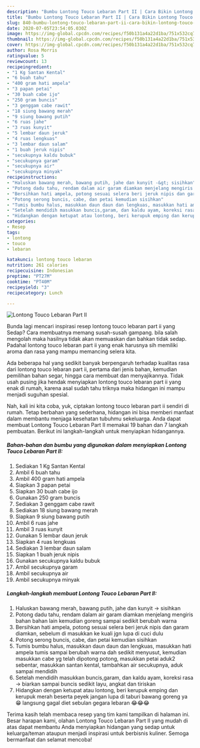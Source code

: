 ```yaml
---
description: "Bumbu Lontong Touco Lebaran Part II | Cara Bikin Lontong Touco Lebaran Part II Yang Menggugah Selera"
title: "Bumbu Lontong Touco Lebaran Part II | Cara Bikin Lontong Touco Lebaran Part II Yang Menggugah Selera"
slug: 840-bumbu-lontong-touco-lebaran-part-ii-cara-bikin-lontong-touco-lebaran-part-ii-yang-menggugah-selera
date: 2020-07-05T23:54:05.030Z
image: https://img-global.cpcdn.com/recipes/f50b131a4a22d1ba/751x532cq70/lontong-touco-lebaran-part-ii-foto-resep-utama.jpg
thumbnail: https://img-global.cpcdn.com/recipes/f50b131a4a22d1ba/751x532cq70/lontong-touco-lebaran-part-ii-foto-resep-utama.jpg
cover: https://img-global.cpcdn.com/recipes/f50b131a4a22d1ba/751x532cq70/lontong-touco-lebaran-part-ii-foto-resep-utama.jpg
author: Rosa Morris
ratingvalue: 5
reviewcount: 13
recipeingredient:
- "1 Kg Santan Kental"
- "6 buah tahu"
- "400 gram hati ampela"
- "3 papan petai"
- "30 buah cabe ijo"
- "250 gram buncis"
- "3 genggam cabe rawit"
- "18 siung bawang merah"
- "9 siung bawang putih"
- "6 ruas jahe"
- "3 ruas kunyit"
- "5 lembar daun jeruk"
- "4 ruas lengkuas"
- "3 lembar daun salam"
- "1 buah jeruk nipis"
- "secukupnya kaldu bubuk"
- "secukupnya garam"
- "secukupnya air"
- "secukupnya minyak"
recipeinstructions:
- "Haluskan bawang merah, bawang putih, jahe dan kunyit -&gt; sisihkan"
- "Potong dadu tahu, rendam dalam air garam diamkan menjelang mengiris bahan bahan lain kemudian goreng sampai sedikit berubah warna"
- "Bersihkan hati ampela, potong sesuai selera beri jeruk nipis dan garam diamkan, sebelum di masukkan ke kuali jgn lupa di cuci dulu"
- "Potong serong buncis, cabe, dan petai kemudian sisihkan"
- "Tumis bumbu halus, masukkan daun daun dan lengkuas, masukkan hati ampela tumis sampai berubah warna dah sedikit menyusut, kemudian masukkan cabe yg telah dipotong potong, masukkan petai aduk2 sebentar, masukkan santan kental, tambahkan air secukupnya, aduk sampai mendidih"
- "Setelah mendidih masukkan buncis,garam, dan kaldu ayam, koreksi rasa -&gt; biarkan sampai buncis sedikit layu, angkat dan tiriskan"
- "Hidangkan dengan ketupat atau lontong, beri kerupuk emping dan kerupuk merah beserta peyek jangan lupa di taburi bawang goreng ya 😁 langsung gagal diet sebulan gegara lebaran 😂😂😂"
categories:
- Resep
tags:
- lontong
- touco
- lebaran

katakunci: lontong touco lebaran 
nutrition: 261 calories
recipecuisine: Indonesian
preptime: "PT27M"
cooktime: "PT40M"
recipeyield: "3"
recipecategory: Lunch

---
```



![Lontong Touco Lebaran Part II](https://img-global.cpcdn.com/recipes/f50b131a4a22d1ba/751x532cq70/lontong-touco-lebaran-part-ii-foto-resep-utama.jpg)

Bunda lagi mencari inspirasi resep lontong touco lebaran part ii yang Sedap? Cara membuatnya memang susah-susah gampang. bila salah mengolah maka hasilnya tidak akan memuaskan dan bahkan tidak sedap. Padahal lontong touco lebaran part ii yang enak harusnya sih memiliki aroma dan rasa yang mampu memancing selera kita.

Ada beberapa hal yang sedikit banyak berpengaruh terhadap kualitas rasa dari lontong touco lebaran part ii, pertama dari jenis bahan, kemudian pemilihan bahan segar, hingga cara membuat dan menyajikannya. Tidak usah pusing jika hendak menyiapkan lontong touco lebaran part ii yang enak di rumah, karena asal sudah tahu triknya maka hidangan ini mampu menjadi suguhan spesial.




Nah, kali ini kita coba, yuk, ciptakan lontong touco lebaran part ii sendiri di rumah. Tetap berbahan yang sederhana, hidangan ini bisa memberi manfaat dalam membantu menjaga kesehatan tubuhmu sekeluarga. Anda dapat membuat Lontong Touco Lebaran Part II memakai 19 bahan dan 7 langkah pembuatan. Berikut ini langkah-langkah untuk menyiapkan hidangannya.

<!--inarticleads1-->

##### Bahan-bahan dan bumbu yang digunakan dalam menyiapkan Lontong Touco Lebaran Part II:

1. Sediakan 1 Kg Santan Kental
1. Ambil 6 buah tahu
1. Ambil 400 gram hati ampela
1. Siapkan 3 papan petai
1. Siapkan 30 buah cabe ijo
1. Gunakan 250 gram buncis
1. Sediakan 3 genggam cabe rawit
1. Sediakan 18 siung bawang merah
1. Siapkan 9 siung bawang putih
1. Ambil 6 ruas jahe
1. Ambil 3 ruas kunyit
1. Gunakan 5 lembar daun jeruk
1. Siapkan 4 ruas lengkuas
1. Sediakan 3 lembar daun salam
1. Siapkan 1 buah jeruk nipis
1. Gunakan secukupnya kaldu bubuk
1. Ambil secukupnya garam
1. Ambil secukupnya air
1. Ambil secukupnya minyak




<!--inarticleads2-->

##### Langkah-langkah membuat Lontong Touco Lebaran Part II:

1. Haluskan bawang merah, bawang putih, jahe dan kunyit -&gt; sisihkan
1. Potong dadu tahu, rendam dalam air garam diamkan menjelang mengiris bahan bahan lain kemudian goreng sampai sedikit berubah warna
1. Bersihkan hati ampela, potong sesuai selera beri jeruk nipis dan garam diamkan, sebelum di masukkan ke kuali jgn lupa di cuci dulu
1. Potong serong buncis, cabe, dan petai kemudian sisihkan
1. Tumis bumbu halus, masukkan daun daun dan lengkuas, masukkan hati ampela tumis sampai berubah warna dah sedikit menyusut, kemudian masukkan cabe yg telah dipotong potong, masukkan petai aduk2 sebentar, masukkan santan kental, tambahkan air secukupnya, aduk sampai mendidih
1. Setelah mendidih masukkan buncis,garam, dan kaldu ayam, koreksi rasa -&gt; biarkan sampai buncis sedikit layu, angkat dan tiriskan
1. Hidangkan dengan ketupat atau lontong, beri kerupuk emping dan kerupuk merah beserta peyek jangan lupa di taburi bawang goreng ya 😁 langsung gagal diet sebulan gegara lebaran 😂😂😂




Terima kasih telah membaca resep yang tim kami tampilkan di halaman ini. Besar harapan kami, olahan Lontong Touco Lebaran Part II yang mudah di atas dapat membantu Anda menyiapkan hidangan yang sedap untuk keluarga/teman ataupun menjadi inspirasi untuk berbisnis kuliner. Semoga bermanfaat dan selamat mencoba!
